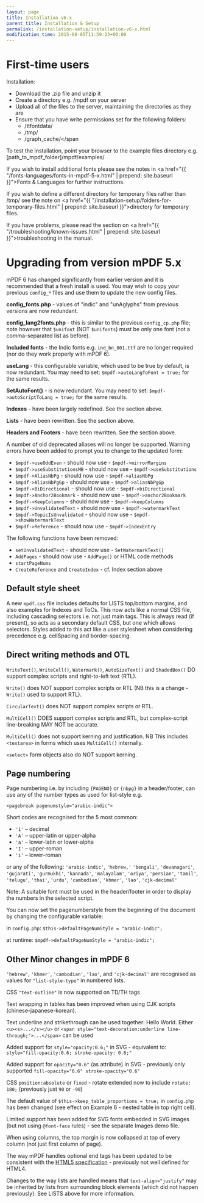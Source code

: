 ```yaml
---
layout: page
title: Installation v6.x
parent_title: Installation & Setup
permalink: /installation-setup/installation-v6-x.html
modification_time: 2015-08-05T11:59:23+00:00
---
```


# First-time users

Installation:

- Download the .zip file and unzip it
- Create a directory e.g. <span class="filename">/mpdf</span> on your server
- Upload all of the files to the server, maintaining the directories as they are
- Ensure that you have write permissions set for the following folders:
    + <span class="filename">/ttfontdata/</span>
    + <span class="filename">/tmp/</span>
    + <span class="filename">/graph_cache/</span

To test the installation, point your browser to the example files directory e.g. 
<span class="filename">[path_to_mpdf_folder]/mpdf/examples/</span>

If you wish to install additional fonts please see the notes in 
<a href="{{ "/fonts-languages/fonts-in-mpdf-5-x.html" | prepend: site.baseurl }}">Fonts &amp; Languages</a> 
for further instructions.

If you wish to define a different directory for temporary files rather than <span class="filename">/tmp/</span> see 
the note on <a href="{{ "/installation-setup/folders-for-temporary-files.html" | prepend: site.baseurl }}">directory 
for temporary files</a>.

If you have problems, please read the section on 
<a href="{{ "/troubleshooting/known-issues.html" | prepend: site.baseurl }}">troubleshooting</a> in the manual.

# Upgrading from version mPDF 5.x

mPDF 6 has changed significantly from earlier version and it is recommended that a fresh install is used. You may 
wish to copy your previous `config_*` files and use them to update the new config files.

**config_fonts.php** - values of "indic" and "unAglyphs" from previous versions are now redundant.

**config_lang2fonts.php** - this is similar to the previous `config_cp.php` file; note however that 
`$unifont` (NOT `$unifonts`) must be only one font (not a comma-separated list as before).

**Included fonts** - the Indic fonts e.g. `ind_bn_001.ttf` are no longer required (nor do they work properly with mPDF 6).

**useLang** - this configurable variable, which used to be true by default, is now redundant. You may need to set: 
`$mpdf->autoLangToFont = true;` for the same results.

**SetAutoFont()** - is now redundant. You may need to set: `$mpdf->autoScriptToLang = true;` for the same results.

**Indexes** - have been largely redefined. See the section above.

**Lists** - have been rewritten. See the section above.

**Headers and Footers** - have been rewritten. See the section above.

A number of old deprecated aliases will no longer be supported. Warning errors have been added to prompt you to 
change to the updated form:

- `$mpdf->useOddEven` - should now use - `$mpdf->mirrorMargins`
- `$mpdf->useSubstitutionsMB` - should now use - `$mpdf->useSubstitutions`
- `$mpdf->AliasNbPg` - should now use - `$mpdf->aliasNbPg`
- `$mpdf->AliasNbPgGp` - should now use - `$mpdf->aliasNbPgGp`
- `$mpdf->BiDirectional` - should now use - `$mpdf->biDirectional`
- `$mpdf->Anchor2Bookmark` - should now use - `$mpdf->anchor2Bookmark`
- `$mpdf->KeepColumns` - should now use - `$mpdf->keepColumns`
- `$mpdf->UnvalidatedText` - should now use - `$mpdf->watermarkText`
- `$mpdf->TopicIsUnvalidated` - should now use - `$mpdf->showWatermarkText`
- `$mpdf->Reference` - should now use - `$mpdf->IndexEntry`

The following functions have been removed:

- `setUnvalidatedText` - should now use - `SetWatermarkText()` 
- `AddPages` - should now use - `AddPage()` or HTML code methods 
- `startPageNums`
- `CreateReference` and `CreateIndex` - cf. Index section above

## Default style sheet

A new `mpdf.css` file includes defaults for LISTS top/bottom margins, and also examples for Indexes and ToCs. 
This now acts like a normal CSS file, including cascading selectors i.e. not just main tags. This is always read 
(if present), so acts as a secondary default CSS, but one which allows selectors. Styles added to this act like a 
user stylesheet when considering precedence e.g. cellSpacing and border-spacing.

## Direct writing methods and OTL

`WriteText()`, `WriteCell()`, `Watermark()`, `AutoSizeText()` and `ShadedBox()` DO support complex scripts and right-to-left 
text (RTL).

`Write()` does NOT support complex scripts or RTL (NB this is a change - `Write()` used to support RTL).

`CircularText()` does NOT support complex scripts or RTL.

`MultiCell()` DOES support complex scripts and RTL, but complex-script line-breaking MAY NOT be accurate.

`MultiCell()` does not support kerning and justification. NB This includes `<textarea>` in forms which uses 
`MultiCell()` internally.

`<select>` form objects also do NOT support kerning.

## Page numbering

Page numbering i.e. by including `{PAGENO}` or `{‌nbpg}` in a header/footer, can use any of the number types as 
used for list-style e.g.

`<pagebreak pagenumstyle="arabic-indic">`

Short codes are recognised for the 5 most common:

- `'1'` – decimal
- `'A'` – upper-latin or upper-alpha
- `'a'` – lower-latin or lower-alpha
- `'I'` – upper-roman
- `'i'` – lower-roman

or any of the following: `'arabic-indic'`, `'hebrew,'` `'bengali'`, `'devanagari'`, `'gujarati'`, `'gurmukhi'`, `'kannada'`, `'malayalam'`, `'oriya'`, 
`'persian'`, `'tamil'`, `'telugu'`, `'thai'`, `'urdu'`, `'cambodian'`, `'khmer'`, `'lao'`, `'cjk-decimal'`

Note: A suitable font must be used in the header/footer in order to display the numbers in the selected script.

You can now set the pagenumberstyle from the beginning of the document by changing the configurable variable:

in `config.php`: `$this->defaultPageNumStyle = "arabic-indic";`

at runtime: `$mpdf->defaultPageNumStyle = "arabic-indic";`

## Other Minor changes in mPDF 6

`'hebrew'`, `'khmer'`, `'cambodian'`, `'lao'`, and `'cjk-decimal'` are recognised as values for 
`"list-style-type"` in numbered lists.

CSS `"text-outline"` is now supported on TD/TH tags

Text wrapping in tables has been improved when using CJK scripts (chinese-japanese-korean).

Text underline and strikethrough can be used together: <span>Hello World</span>. 
Either `<u><s>...</s></u>` 
or `<span style="text-decoration:underline line-through;">...</span>` can be used

Added support for `style="opacity:0.6;"` in SVG - equivalent to: `style="fill-opacity:0.6; stroke-opacity: 0.6;"`

Added support for `opacity="0.6"` (as attribute) in SVG - previously only supported 
`fill-opacity="0.6" stroke-opacity="0.6"`

CSS `position:absolute` or `fixed` - rotate extended now to include `rotate: 180;` (previously just `90` or `-90`)

The default value of `$this->keep_table_proportions = true;` in `config.php` has been changed (see effect on 
Example 6 - nested table in top right cell).

Limited support has been added for SVG fonts embedded in SVG images (but not using `@font-face` rules) - 
see the separate Images demo file.

When using columns, the top margin is now collapsed at top of every column (not just first column of page).

The way mPDF handles optional end tags has been updated to be consistent with the 
<a href="http://www.w3.org/TR/html5/syntax.html#optional-tags">HTML5 specification</a> - previously not well
defined for HTML4.

Changes to the way lists are handled means that `text-align="justify"` may be inherited by lists from surrounding 
block elements (which did not happen previously). See LISTS above for more information.

